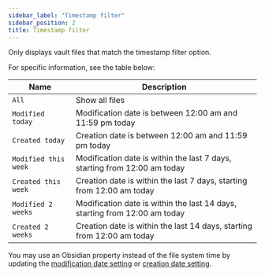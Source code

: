 ```yaml
---
sidebar_label: "Timestamp filter"
sidebar_position: 2
title: Timestamp filter
---
```


Only displays vault files that match the timestamp filter option.

For specific information, see the table below:

| Name                 | Description                                                                |
| -------------------- | -------------------------------------------------------------------------- |
| `All`                | Show all files                                                             |
| `Modified today`     | Modification date is between 12:00 am and 11:59 pm today                   |
| `Created today`      | Creation date is between 12:00 am and 11:59 pm today                       |
| `Modified this week` | Modification date is within the last 7 days, starting from 12:00 am today  |
| `Created this week`  | Creation date is within the last 7 days, starting from 12:00 am today      |
| `Modified 2 weeks`   | Modification date is within the last 14 days, starting from 12:00 am today |
| `Created 2 weeks`    | Creation date is within the last 14 days, starting from 12:00 am today     |

You may use an Obsidian property instead of the file system time by updating the [modification date setting](/docs/settings#modification-date-property) or [creation date setting](/docs/settings#creation-date-property).
